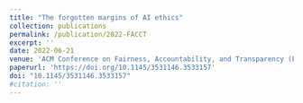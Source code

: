 ```yaml
---
title: "The forgotten margins of AI ethics"
collection: publications
permalink: /publication/2022-FACCT
excerpt: ''
date: 2022-06-21
venue: 'ACM Conference on Fairness, Accountability, and Transparency (FAccT)'
paperurl: 'https://doi.org/10.1145/3531146.3533157'
doi: "10.1145/3531146.3533157"
#citation: ''
---
```

